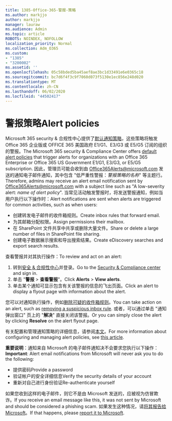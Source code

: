 ```yaml
---
title: 1385-Office-365-警报-策略
ms.author: markjjo
author: markjjo
manager: lauraw
ms.audience: Admin
ms.topic: article
ROBOTS: NOINDEX, NOFOLLOW
localization_priority: Normal
ms.collection: Adm_O365
ms.custom:
- "1385"
- "3200002"
ms.assetid: ''
ms.openlocfilehash: 05c58bded5ba45aef8ae3bc1d33491e6e0365c18
ms.sourcegitcommit: bc7d6f4f3c9f7060d073f5130e1ec856e248d020
ms.translationtype: MT
ms.contentlocale: zh-CN
ms.lasthandoff: 06/02/2020
ms.locfileid: "44502417"
---
```

# <a name="alert-policies"></a><span data-ttu-id="e60cc-102">警报策略</span><span class="sxs-lookup"><span data-stu-id="e60cc-102">Alert policies</span></span>

<span data-ttu-id="e60cc-103">Microsoft 365 security & 合规性中心提供了[默认通知策略](https://docs.microsoft.com/microsoft-365/compliance/alert-policies#default-alert-policies)，这些策略将触发 Office 365 企业版或 OFFICE 365 美国政府 E1/G1、E3/G3 或 E5/G5 订阅的组织的警报。</span><span class="sxs-lookup"><span data-stu-id="e60cc-103">The Microsoft 365 security & Compliance Center offers [default alert policies](https://docs.microsoft.com/microsoft-365/compliance/alert-policies#default-alert-policies) that trigger alerts for organizations with an Office 365 Enterprise or Office 365 US Government E1/G1, E3/G3, or E5/G5 subscription.</span></span> <span data-ttu-id="e60cc-104">因此，管理员可能会收到由 Office365Alerts@microsoft.com 发送的通知电子邮件通知，其中包含 "低严重性警报：*警报策略的名称*" 等主题行。</span><span class="sxs-lookup"><span data-stu-id="e60cc-104">Therefore, admins may receive an alert email notification sent by Office365Alerts@microsoft.com with a subject line such as "A low-severity alert: *name of alert policy*".</span></span> <span data-ttu-id="e60cc-105">当常见活动触发警报时，将发送警报通知，例如当用户执行以下操作时：</span><span class="sxs-lookup"><span data-stu-id="e60cc-105">Alert notifications are sent when alerts are triggered for common activities, such as when users:</span></span>

- <span data-ttu-id="e60cc-106">创建转发电子邮件的收件箱规则。</span><span class="sxs-lookup"><span data-stu-id="e60cc-106">Create inbox rules that forward email.</span></span>
- <span data-ttu-id="e60cc-107">为其邮箱分配权限。</span><span class="sxs-lookup"><span data-stu-id="e60cc-107">Assign permissions their mailbox.</span></span>
- <span data-ttu-id="e60cc-108">在 SharePoint 文件共享中共享或删除大量文件。</span><span class="sxs-lookup"><span data-stu-id="e60cc-108">Share or delete a large number of files in SharePoint file sharing.</span></span>
- <span data-ttu-id="e60cc-109">创建电子数据展示搜索和导出搜索结果。</span><span class="sxs-lookup"><span data-stu-id="e60cc-109">Create eDiscovery searches and export search results.</span></span>

<span data-ttu-id="e60cc-110">查看警报并对其执行操作：</span><span class="sxs-lookup"><span data-stu-id="e60cc-110">To review and act on an alert:</span></span>

1. <span data-ttu-id="e60cc-111">转到[安全 & 合规性中心](https://protection.office.com)并登录。</span><span class="sxs-lookup"><span data-stu-id="e60cc-111">Go to the [Security & Compliance center](https://protection.office.com) and sign in.</span></span>
2. <span data-ttu-id="e60cc-112">单击 "**警报**  >  **查看警报**"。</span><span class="sxs-lookup"><span data-stu-id="e60cc-112">Click **Alerts** > **View alerts**.</span></span>
3. <span data-ttu-id="e60cc-113">单击某个通知可显示包含有关该警报的信息的飞出页面。</span><span class="sxs-lookup"><span data-stu-id="e60cc-113">Click an alert to display a flyout page with information about the alert.</span></span>

<span data-ttu-id="e60cc-114">您可以对通知执行操作，例如[删除可疑的收件箱规则](https://docs.microsoft.com/microsoft-365/security/office-365-security/responding-to-a-compromised-email-account)。</span><span class="sxs-lookup"><span data-stu-id="e60cc-114">You can take action on an alert, such as [removing a suspicious inbox rule](https://docs.microsoft.com/microsoft-365/security/office-365-security/responding-to-a-compromised-email-account).</span></span> <span data-ttu-id="e60cc-115">或者，可以通过单击 "通知弹出窗口" 页上的 "**解决**" 直接关闭该警报。</span><span class="sxs-lookup"><span data-stu-id="e60cc-115">Or you can simply close the alert by clicking **Resolve** on the alert flyout page.</span></span>

<span data-ttu-id="e60cc-116">有关配置和管理通知策略的详细信息，请参阅[本文](https://docs.microsoft.com/microsoft-365/compliance/alert-policies)。</span><span class="sxs-lookup"><span data-stu-id="e60cc-116">For more information about configuring and managing alert policies, see  [this article](https://docs.microsoft.com/microsoft-365/compliance/alert-policies).</span></span>

<span data-ttu-id="e60cc-117">**重要说明**：通知来自 Microsoft 的电子邮件通知决不会要求您执行以下操作：</span><span class="sxs-lookup"><span data-stu-id="e60cc-117">**Important**: Alert email notifications from Microsoft will never ask you to do the following:</span></span>

- <span data-ttu-id="e60cc-118">提供密码</span><span class="sxs-lookup"><span data-stu-id="e60cc-118">Provide a password</span></span>
- <span data-ttu-id="e60cc-119">验证帐户的安全详细信息</span><span class="sxs-lookup"><span data-stu-id="e60cc-119">Verify the security details of your account</span></span>
- <span data-ttu-id="e60cc-120">重新对自己进行身份验证</span><span class="sxs-lookup"><span data-stu-id="e60cc-120">Re-authenticate yourself</span></span>

<span data-ttu-id="e60cc-121">如果您收到这样的电子邮件，则它不是由 Microsoft 发送的，应被视为仿冒欺诈。</span><span class="sxs-lookup"><span data-stu-id="e60cc-121">If you receive an email message like this, it was not sent by Microsoft and should be considered a phishing scam.</span></span> <span data-ttu-id="e60cc-122">如果发生这种情况，请[将其报告给 Microsoft](https://docs.microsoft.com/microsoft-365/security/office-365-security/report-junk-email-and-phishing-scams-in-outlook-on-the-web-eop)。</span><span class="sxs-lookup"><span data-stu-id="e60cc-122">If that happens, please [report it to Microsoft](https://docs.microsoft.com/microsoft-365/security/office-365-security/report-junk-email-and-phishing-scams-in-outlook-on-the-web-eop).</span></span>